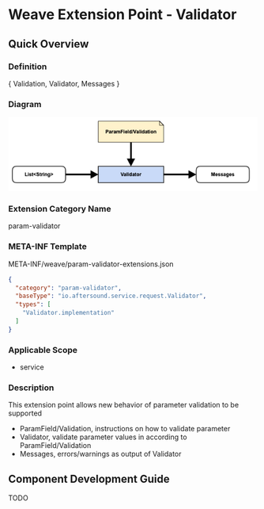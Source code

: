 # Weave Extension Point - Validator

## Quick Overview

### Definition

{ Validation, Validator, Messages }

### Diagram

![](diagrams/WEAVE-EXTENSION-POINT-VALIDATOR.png)

### Extension Category Name

param-validator

### META-INF Template

META-INF/weave/param-validator-extensions.json

```json
{
  "category": "param-validator",
  "baseType": "io.aftersound.service.request.Validator",
  "types": [
    "Validator.implementation"
  ]
}
```

### Applicable Scope

- service

### Description

This extension point allows new behavior of parameter validation to be supported

- ParamField/Validation, instructions on how to validate parameter
- Validator, validate parameter values in according to ParamField/Validation
- Messages, errors/warnings as output of Validator

## Component Development Guide
TODO